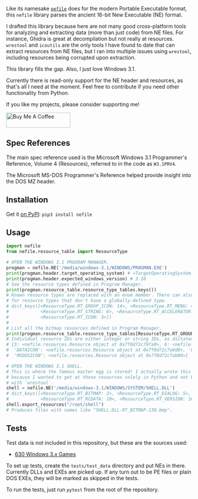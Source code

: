 Like its namesake [`pefile`](https://github.com/erocarrera/pefile) does for the modern Portable Executable format, this `nefile` library parses the ancient 16-bit New Executable (NE) format. 

I drafted this library because here are not many good cross-platform tools for analyzing and extracting data (more than just code) from NE files. For instance, Ghidra is great at decompilation but not really at resources. `wrestool` and `icoutils` are the only tools I have found to date that can extract resources from NE files, but I ran into multiple issues using `wrestool`, including resources being corrupted upon extraction. 

This library fills the gap. Also, I just love Windows 3.1.

Currently there is read-only support for the NE header and resources, as that's all I need at the moment. Feel free to contribute if you need other functionality from Python.

If you like my projects, please consider supporting me!

<a href="https://www.buymeacoffee.com/natster" target="_blank"><img src="https://cdn.buymeacoffee.com/buttons/default-orange.png" alt="Buy Me A Coffee" height="41" width="174"></a>

## Spec References
The main spec reference used is the Microsoft Windows 3.1 Programmer's Reference, Volume 4 (Resources), referred to 
in the code as `W3.1PRV4`. 

The Microsoft MS-DOS Programmer's Reference helped provide insight into the DOS MZ header. 

## Installation
Get it [on PyPI](https://pypi.org/project/nefile/): ```pip3 install nefile```

## Usage

```python
import nefile
from nefile.resource_table import ResourceType

# OPEN THE WINDOWS 3.1 PROGRAM MANAGER.
progman = nefile.NE('/media/windows-3.1/WINDOWS/PROGMAN.EXE')
print(progman.header.target_operating_system) # <TargetOperatingSystem.WINDOWS_3X: 2>
print(progman.header.expected_windows_version) # 3.10
# See the resource types defined in Program Manager.
print(progman.resource_table.resource_type_tables.keys())
# Known resource types are replaced with an enum member. There can also be integer and string IDs
# for resource types that don't have a globally-defined type.
# dict_keys([<ResourceType.RT_GROUP_ICON: 14>, <ResourceType.RT_MENU: 4>, <ResourceType.RT_DIALOG: 5>, 
#            <ResourceType.RT_STRING: 6>, <ResourceType.RT_ACCELERATOR: 9>, <ResourceType.RT_VERSION: 16>,
#            <ResourceType.RT_ICON: 3>])
# 
# List all the bitmap resources defined in Program Manager.
print(progman.resource_table.resource_type_tables[ResourceType.RT_GROUP_ICON])
# Individual resource IDs are either integer or string IDs, as dictated in the file.
# {3: <nefile.resources.Resource object at 0x7f0d72c79fa0>, 6: <nefile.resources.Resource object at 0x7f0d72c7af40>, 
#  'DATAICON': <nefile.resources.Resource object at 0x7f0d72c7a0d0>, 'COMMICON': <nefile.resources.Resource object at 0x7f0d72c7afd0>, 
#  'MSDOSICON': <nefile.resources.Resource object at 0x7f0d72c7ab80>}

# OPEN THE WINDOWS 3.1 SHELL.
# This is where the famous easter egg is stored! I actually wrote this library
# because I wanted to get at those resources solely in Python and not bother
# with `wrestool`.
shell = nefile.NE('/media/windows-3.1/WINDOWS/SYSTEM/SHELL.DLL')
# dict_keys([<ResourceType.RT_BITMAP: 2>, <ResourceType.RT_DIALOG: 5>, <ResourceType.RT_STRING: 6>, 
#            <ResourceType.RT_RCDATA: 10>, <ResourceType.RT_VERSION: 16>, 100])
shell.export_resources("/root/shell")
# Produces files with names like "SHELL.DLL-RT_BITMAP-130.bmp".
```

## Tests
Test data is not included in this repository, but these are the sources  used:
* [630 Windows 3.x Games](https://archive.org/details/630-windows-3x-games)

To set up tests, create the `tests/test_data` directory and put NEs in there. Currently DLLs and EXEs are picked up.
If any turn out to be PE files or plain DOS EXEs, they will be marked as skipped in the tests. 

To run the tests, just run `pytest` from the root of the repository.